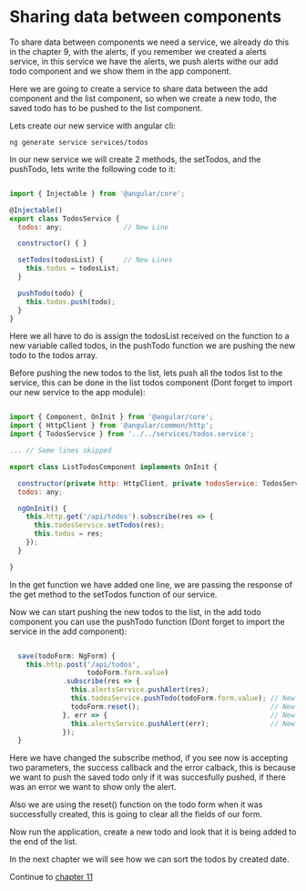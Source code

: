 # Sharing data between components

To share data between components we need a service, we already do this in the chapter 9, with the alerts, if you remember we created a alerts service, in this service we have the alerts, we push alerts withe our add todo component and we show them in the app component.

Here we are going to create a service to share data between the add component and the list component, so when we create a new todo, the saved todo has to be pushed to the list component.

Lets create our new service with angular cli: 

```ng generate service services/todos```

In our new service we will create 2 methods, the setTodos, and the pushTodo, lets write the following code to it:

```javascript

import { Injectable } from '@angular/core';

@Injectable()
export class TodosService {
  todos: any;               // New Line

  constructor() { }

  setTodos(todosList) {     // New Lines
    this.todos = todosList;
  }

  pushTodo(todo) {
    this.todos.push(todo);
  }
}

```

Here we all have to do is assign the todosList received on the function to a new variable called todos, in the pushTodo function we are pushing the new todo to the todos array.

Before pushing the new todos to the list, lets push all the todos list to the service, this can be done in the list todos component (Dont forget to import our new service to the app module):

```javascript

import { Component, OnInit } from '@angular/core';
import { HttpClient } from '@angular/common/http';
import { TodosService } from '../../services/todos.service';                    // New line

... // Some lines skipped

export class ListTodosComponent implements OnInit {

  constructor(private http: HttpClient, private todosService: TodosService) { } // New import
  todos: any;

  ngOnInit() {
    this.http.get('/api/todos').subscribe(res => {
      this.todosService.setTodos(res);                                          // New line
      this.todos = res;
    });
  }

}

```

In the get function we have added one line, we are passing the response of the get method to the setTodos function of our service.

Now we can start pushing the new todos to the list, in the add todo component you can use the pushTodo function (Dont forget to import the service in the add component):

```javascript

  save(todoForm: NgForm) {
    this.http.post('/api/todos',
                   todoForm.form.value)
             .subscribe(res => {
               this.alertsService.pushAlert(res);
               this.todosService.pushTodo(todoForm.form.value); // New line
               todoForm.reset();                                // New line
             }, err => {                                        // New line
               this.alertsService.pushAlert(err);               // New line
             });
  }

```

Here we have changed the subscribe method, if you see now is accepting two parameters, the success callback and the error calback, this is because we want to push the saved todo only if it was succesfully pushed, if there was an error we want to show only the alert.

Also we are using the reset() function on the todo form when it was successfully created, this is going to clear all the fields of our form.

Now run the application, create a new todo and look that it is being added to the end of the list.

In the next chapter we will see how we can sort the todos by created date.

Continue to [chapter 11](chapter11.md)